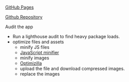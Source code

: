 
[GitHub Pages](https://duckarroyo.github.io/food-festival/)

[Github Repository](https://github.com/DuckArroyo/food-festival)

Audit the app
- Run a lighthouse audit to find heavy package loads.
- optimize files and assets
    - minify JS files
    - [JavaScript minifier](https://www.toptal.com/developers/javascript-minifier/)
    - minify images
    - [Optimizilla](https://imagecompressor.com/)
    - upload the file and download compressed images.
    - replace the images 